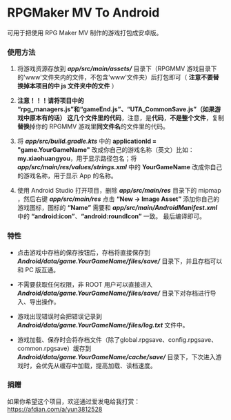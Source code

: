 # RPGMaker MV To Android

可用于把使用 RPG Maker MV 制作的游戏打包成安卓版。

### 使用方法

1. 将游戏资源存放到 **_app/src/main/assets/_** 目录下（RPGMMV 游戏目录下的'www'文件夹内的文件，不包含'www'文件夹）后打包即可（ **注意不要替换掉本项目的中 js 文件夹中的文件** ）

2. **注意！！！**请将项目中的 **“rpg_managers.js”和“gameEnd.js”、“UTA_CommonSave.js”（如果游戏中原本有的话）** 这几个文件里的**代码**，注意，是**代码**，**不是整个文件**，复制**替换**掉你的 RPGMMV 游戏里**同文件名**的文件里的代码。

3. 将 **_app/src/build.gradle.kts_** 中的 **applicationId = "game.YourGameName"** 改成你自己的游戏名称（英文）比如：**my.xiaohuangyou**，用于显示路径包名；将 **_app/src/main/res/values/strings.xml_** 中的 **YourGameName** 改成你自己的游戏名称，用于显示 App 的名称。

4. 使用 Android Studio 打开项目，删除 **_app/src/main/res_** 目录下的 mipmap ，然后右键 **_app/src/main/res_** 点击 **“New -> Image Asset”** 添加你自己的游戏图标，图标的 **“Name”** 需要和 **_app/src/main/AndroidManifest.xml_** 中的 **“android:icon”**、**“android:roundIcon”** 一致。 最后编译即可。

### 特性

- 点击游戏中存档的保存按钮后，存档将直接保存到 **_Android/data/game.YourGameName/files/save/_** 目录下，并且存档可以和 PC 版互通。

- 不需要获取任何权限，非 ROOT 用户可以直接进入 **_Android/data/game.YourGameName/files/save/_** 目录下对存档进行导入、导出操作。

- 游戏出现错误时会把错误记录到 **_Android/data/game.YourGameName/files/log.txt_** 文件中。

- 游戏加载、保存时会将存档文件（除了global.rpgsave、config.rpgsave、common.rpgsave）缓存到 **_Android/data/game.YourGameName/cache/save/_** 目录下，下次进入游戏时，会优先从缓存中加载，提高加载、读档速度。

### 捐赠

如果你希望这个项目，欢迎通过爱发电给我打赏：https://afdian.com/a/yun3812528
